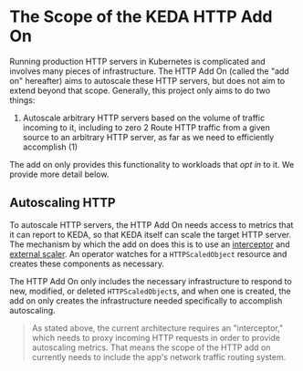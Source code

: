 # The Scope of the KEDA HTTP Add On

Running production HTTP servers in Kubernetes is complicated and involves many pieces of infrastructure. The HTTP Add On (called the "add on" hereafter) aims to autoscale these HTTP servers, but does not aim to extend beyond that scope. Generally, this project only aims to do two things:

1. Autoscale arbitrary HTTP servers based on the volume of traffic incoming to it, including to zero
2 Route HTTP traffic from a given source to an arbitrary HTTP server, as far as we need to efficiently accomplish (1)

The add on only provides this functionality to workloads that _opt in_ to it. We provide more detail below.

## Autoscaling HTTP

To autoscale HTTP servers, the HTTP Add On needs access to metrics that it can report to KEDA, so that KEDA itself can scale the target HTTP server. The mechanism by which the add on does this is to use an [interceptor](../interceptor) and [external scaler](../scaler). An operator watches for a `HTTPScaledObject` resource and creates these components as necessary.

The HTTP Add On only includes the necessary infrastructure to respond to new, modified, or deleted `HTTPScaledObject`s, and when one is created, the add on only creates the infrastructure needed specifically to accomplish autoscaling.

>As stated above, the current architecture requires an "interceptor," which needs to proxy incoming HTTP requests in order to provide autoscaling metrics. That means the scope of the HTTP add on currently needs to include the app's network traffic routing system.
